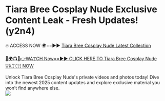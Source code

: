 # Tiara Bree Cosplay Nude Exclusive Content Leak - Fresh Updates! (y2n4)

🔥 ACCESS NOW 🌍==►► <a href="https://tinyurl.com/2mz8nhtm" rel="nofollow">Tiara Bree Cosplay Nude Latest Collection</a>
<br><br>
[🔴🌍📺📱👉WA𝚃CH Now==►► CLICK HERE TO Tiara Bree Cosplay Nude 𝚆𝙰𝚃𝙲𝙷 NOW](https://tinyurl.com/2mz8nhtm)
<br><br>
Unlock Tiara Bree Cosplay Nude's private videos and photos today! Dive into the newest 2025 content updates and explore exclusive material you won’t find anywhere else.
<br>
<a href="https://tinyurl.com/2mz8nhtm" rel="nofollow" data-target="animated-image.originalLink"><img src="https://camo.githubusercontent.com/8a4f000d20f83aca3bf7ec5f350d767afa0574a8a352519fd8cfa583a6f93a33/68747470733a2f2f692e696d6775722e636f6d2f644a486b345a712e676966" data-canonical-src="https://i.imgur.com/dJHk4Zq.gif" style="max-width: 100%; display: inline-block;" data-target="animated-image.originalImage"></a>
<br>
